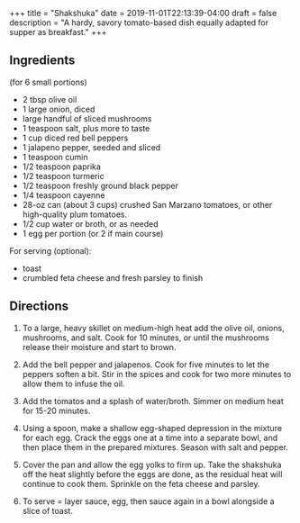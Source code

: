 +++
title = "Shakshuka"
date = 2019-11-01T22:13:39-04:00
draft = false
description = "A hardy, savory tomato-based dish equally adapted for supper as breakfast."
+++

## Ingredients

(for 6 small portions)

- 2 tbsp olive oil
- 1 large onion, diced
- large handful of sliced mushrooms
- 1 teaspoon salt, plus more to taste
- 1 cup diced red bell peppers
- 1 jalapeno pepper, seeded and sliced
- 1 teaspoon cumin
- 1/2 teaspoon paprika
- 1/2 teaspoon turmeric
- 1/2 teaspoon freshly ground black pepper
- 1/4 teaspoon cayenne
- 28-oz can (about 3 cups) crushed San Marzano tomatoes, or other high-quality plum tomatoes.
- 1/2 cup water or broth, or as needed
- 1 egg per portion (or 2 if main course)

For serving (optional):

- toast
- crumbled feta cheese and fresh parsley to finish

## Directions

1. To a large, heavy skillet on medium-high heat add the olive oil, onions, mushrooms, and salt.
   Cook for 10 minutes, or until the mushrooms release their moisture and start to brown.

2. Add the bell pepper and jalapenos.
   Cook for five minutes to let the peppers soften a bit.
   Stir in the spices and cook for two more minutes to allow them to infuse the oil.

3. Add the tomatos and a splash of water/broth. Simmer on medium heat for 15-20 minutes.

4. Using a spoon, make a shallow egg-shaped depression in the mixture for each egg.
   Crack the eggs one at a time into a separate bowl, and then place them in the prepared mixtures.
   Season with salt and pepper.

5. Cover the pan and allow the egg yolks to firm up.
   Take the shakshuka off the heat slightly before the eggs are done, as the residual heat will continue to cook them.
   Sprinkle on the feta cheese and parsley.

6. To serve = layer sauce, egg, then sauce again in a bowl alongside a slice of toast.
